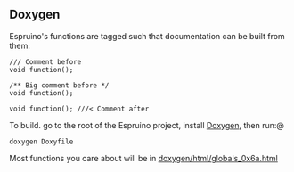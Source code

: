 Doxygen
------


Espruino's functions are tagged such that documentation can be built from them:

```
/// Comment before
void function();

/** Big comment before */
void function();

void function(); ///< Comment after 
```

To build. go to the root of the Espruino project, install [Doxygen](https://www.stack.nl/~dimitri/doxygen), then run:@

```
doxygen Doxyfile
```

Most functions you care about will be in [doxygen/html/globals_0x6a.html](html/globals_0x6a.html)
